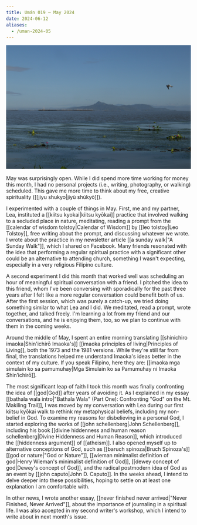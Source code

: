 ```yaml
---
title: Umán 019 — May 2024
date: 2024-06-12
aliases:
  - /uman-2024-05
---
```

![Talim island](20231209-080507-rxg-talim-island.jpg)

May was surprisingly open. While I did spend more time working for money this month, I had no personal projects (i.e., writing, photography, or walking) scheduled. This gave me more time to think about my free, creative spirituality ([[jiyu shukyo|jiyū shūkyō]]).

I experimented with a couple of things in May. First, me and my partner, Lea, instituted a [[kiitsu kyokai|kiitsu kyōkai]] practice that involved walking to a secluded place in nature, meditating, reading a prompt from the [[calendar of wisdom tolstoy|Calendar of Wisdom]] by [[leo tolstoy|Leo Tolstoy]], free writing about the prompt, and discussing whatever we wrote. I wrote about the practice in my newsletter article [[a sunday walk|"A Sunday Walk"]], which I shared on Facebook. Many friends resonated with the idea that performing a regular spiritual practice with a significant other could be an alternative to attending church, something I wasn't expecting, especially in a very religious Filipino culture.

A second experiment I did this month that worked well was scheduling an hour of meaningful spiritual conversation with a friend. I pitched the idea to this friend, whom I've been conversing with sporadically for the past three years after I felt like a more regular conversation could benefit both of us. After the first session, which was purely a catch-up, we tried doing something similar to what Lea and I did. We meditated, read a prompt, wrote together, and talked freely. I'm learning a lot from my friend and our conversations, and he is enjoying them, too, so we plan to continue with them in the coming weeks.

Around the middle of May, I spent an entire morning translating [[shinichiro imaoka|Shin'ichirō Imaoka's]] [[imaoka principles of living|Principles of Living]], both the 1973 and the 1981 versions. While they're still far from final, the translations helped me understand Imaoka's ideas better in the context of my culture. If you speak Filipino, here they are: [[imaoka mga simulain ko sa pamumuhay|Mga Simulain ko sa Pamumuhay ni Imaoka Shin’ichirō]].

The most significant leap of faith I took this month was finally confronting the idea of [[god|God]] after years of avoiding it. As I explained in my essay [[bathala wala intro|"Bathala Wala" (Part One): Confronting "God" on the Mt. Makiling Trail]], I was moved by my conversation with Lea during our first kiitsu kyōkai walk to rethink my metaphysical beliefs, including my non-belief in God. To examine my reasons for disbelieving in a personal God, I started exploring the works of [[john schellenberg|John Schellenberg]], including his book [[divine hiddenness and human reason schellenberg|Divine Hiddenness and Human Reason]], which introduced the [[hiddenness argument]] of [[atheism]]. I also opened myself up to alternative conceptions of God, such as [[baruch spinoza|Bruch Spinoza's]] [[god or nature|"God or Nature"]], [[wieman minimalist definition of god|Henry Wieman's minimalist definition of God]], [[dewey concept of god|Dewey's concept of God]], and the radical postmodern idea of God as an event by [[john caputo|John D. Caputo]]. In the weeks ahead, I intend to delve deeper into these possibilities, hoping to settle on at least one explanation I am comfortable with.

In other news, I wrote another essay, [[never finished never arrived|"Never Finished, Never Arrived"]], about the importance of journaling in a spiritual life. I was also accepted in my second writer's workshop, which I intend to write about in next month's issue.